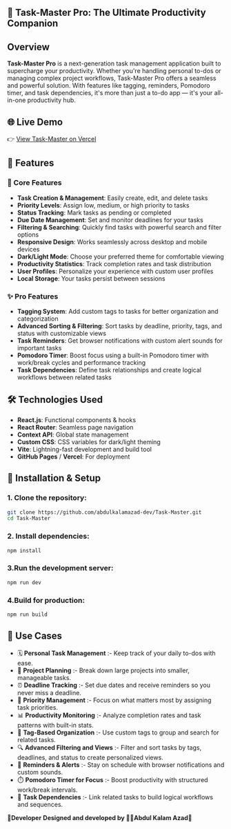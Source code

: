 ## 📝 Task-Master Pro: The Ultimate Productivity Companion

## Overview

**Task-Master Pro** is a next-generation task management application built to supercharge your productivity. Whether you're handling personal to-dos or managing complex project workflows, Task-Master Pro offers a seamless and powerful solution. With features like tagging, reminders, Pomodoro timer, and task dependencies, it's more than just a to-do app — it's your all-in-one productivity hub.


## 🌐 Live Demo

👉 [View Task-Master on Vercel](https://task-master-pro-azad.vercel.app/)


## 🚀 Features

### 🔹 Core Features
- **Task Creation & Management**: Easily create, edit, and delete tasks
- **Priority Levels**: Assign low, medium, or high priority to tasks
- **Status Tracking**: Mark tasks as pending or completed
- **Due Date Management**: Set and monitor deadlines for your tasks
- **Filtering & Searching**: Quickly find tasks with powerful search and filter options
- **Responsive Design**: Works seamlessly across desktop and mobile devices
- **Dark/Light Mode**: Choose your preferred theme for comfortable viewing
- **Productivity Statistics**: Track completion rates and task distribution
- **User Profiles**: Personalize your experience with custom user profiles
- **Local Storage**: Your tasks persist between sessions

### ✨ Pro Features
- **Tagging System**: Add custom tags to tasks for better organization and categorization
- **Advanced Sorting & Filtering**: Sort tasks by deadline, priority, tags, and status with customizable views
- **Task Reminders**: Get browser notifications with custom alert sounds for important tasks
- **Pomodoro Timer**: Boost focus using a built-in Pomodoro timer with work/break cycles and performance tracking
- **Task Dependencies**: Define task relationships and create logical workflows between related tasks


## 🛠️ Technologies Used

- **React.js**: Functional components & hooks
- **React Router**: Seamless page navigation
- **Context API**: Global state management
- **Custom CSS**: CSS variables for dark/light theming
- **Vite**: Lightning-fast development and build tool
- **GitHub Pages** / **Vercel**: For deployment
  

## 🔧 Installation & Setup

### 1. Clone the repository:

```bash
git clone https://github.com/abdulkalamazad-dev/Task-Master.git
cd Task-Master

```

### 2. Install dependencies:
```bash
npm install
```

### 3.Run the development server:
```bash
npm run dev
````

### 4.Build for production:
```bash
npm run build
````

## 🌟 Use Cases

- 🗓️ **Personal Task Management** :- Keep track of your daily to-dos with ease.
- 🧩 **Project Planning** :- Break down large projects into smaller, manageable tasks.
- ⏰ **Deadline Tracking** :- Set due dates and receive reminders so you never miss a deadline.
- 🎯 **Priority Management** :- Focus on what matters most by assigning task priorities.
- 📊 **Productivity Monitoring** :- Analyze completion rates and task patterns with built-in stats.
- 🔖 **Tag-Based Organization** :- Use custom tags to group and search for related tasks.
- 🔍 **Advanced Filtering and Views** :- Filter and sort tasks by tags, deadlines, and status to create personalized views.
- 🔔 **Reminders & Alerts** :- Stay on schedule with browser notifications and custom sounds.
- ⏱️ **Pomodoro Timer for Focus** :- Boost productivity with structured work/break intervals.
- 🔗 **Task Dependencies** :- Link related tasks to build logical workflows and sequences.


🌟**Developer**
  ****Designed and developed by 👨‍💻Abdul Kalam Azad🌟****

